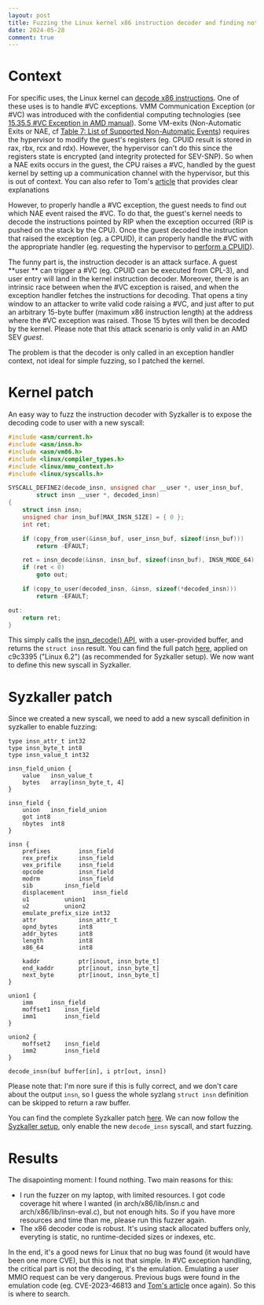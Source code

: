 ```yaml
---
layout: post
title: Fuzzing the Linux kernel x86 instruction decoder and finding nothing
date: 2024-05-28
comment: true
---
```


# Context

For specific uses, the Linux kernel can
[decode x86 instructions](https://github.com/torvalds/linux/blob/master/arch/x86/lib/insn.c).
One of these uses is to handle #VC exceptions. VMM Communication Exception (or
#VC) was introduced with the confidential computing technologies (see
[15.35.5 #VC Exception in AMD manual](https://www.amd.com/content/dam/amd/en/documents/processor-tech-docs/programmer-references/24593.pdf)).
Some VM-exits (Non-Automatic Exits or NAE, cf
[Table 7: List of Supported Non-Automatic Events](https://www.amd.com/content/dam/amd/en/documents/epyc-technical-docs/specifications/56421.pdf))
requires the hypervisor to modify the guest's registers (eg. CPUID result is
stored in rax, rbx, rcx and rdx). However, the hypervisor can't do this since
the registers state is encrypted (and integrity protected for SEV-SNP). So when
a NAE exits occurs in the guest, the CPU raises a #VC, handled by the guest
kernel by setting up a communication channel with the hypervisor, but this is
out of context. You can also refer to Tom's
[article](https://blog.freax13.de/cve/cve-2023-46813) that provides clear
explanations

However, to properly handle a #VC exception, the guest needs to find out which
NAE event raised the #VC. To do that, the guest's kernel needs to decode the
instructions pointed by RIP when the exception occurred (RIP is pushed on the
stack by the CPU). Once the guest decoded the instruction that raised the
exception (eg. a CPUID), it can properly handle the #VC with the appropriate
handler (eg. requesting the hypervisor to
[perform a CPUID](https://github.com/torvalds/linux/blob/1613e604df0cd359cf2a7fbd9be7a0bcfacfabd0/arch/x86/kernel/sev.c#L1789)).

The funny part is, the instruction decoder is an attack surface. A guest **user
** can trigger a #VC (eg. CPUID can be executed from CPL-3), and user entry will
land in the kernel instruction decoder. Moreover, there is an intrinsic race
between when the #VC exception is raised, and when the exception handler fetches
the instructions for decoding. That opens a tiny window to an attacker to write
valid code raising a #VC, and just after to put an arbitrary 15-byte buffer
(maximum x86 instruction length) at the address where the #VC exception was
raised. Those 15 bytes will then be decoded by the kernel. Please note that this
attack scenario is only valid in an AMD SEV _guest_.

The problem is that the decoder is only called in an exception handler context,
not ideal for simple fuzzing, so I patched the kernel.

# Kernel patch

An easy way to fuzz the instruction decoder with Syzkaller is to expose the
decoding code to user with a new syscall:

```c
#include <asm/current.h>
#include <asm/insn.h>
#include <asm/vm86.h>
#include <linux/compiler_types.h>
#include <linux/mmu_context.h>
#include <linux/syscalls.h>

SYSCALL_DEFINE2(decode_insn, unsigned char __user *, user_insn_buf,
		struct insn __user *, decoded_insn)
{
	struct insn insn;
	unsigned char insn_buf[MAX_INSN_SIZE] = { 0 };
	int ret;

	if (copy_from_user(&insn_buf, user_insn_buf, sizeof(insn_buf)))
		return -EFAULT;

	ret = insn_decode(&insn, insn_buf, sizeof(insn_buf), INSN_MODE_64);
	if (ret < 0)
		goto out;

	if (copy_to_user(decoded_insn, &insn, sizeof(*decoded_insn)))
		return -EFAULT;

out:
	return ret;
}
```

This simply calls the
[insn_decode() API](https://github.com/torvalds/linux/blob/4a4be1ad3a6efea16c56615f31117590fd881358/arch/x86/lib/insn.c#L751),
with a user-provided buffer, and returns the `struct insn` result. You can find
the full patch
[here](https://github.com/p4zuu/kernel-insn-fuzzing/blob/main/patches/kernel.patch),
applied on c9c3395 ("Linux 6.2") (as recommended for Syzkaller setup). We now
want to define this new syscall in Syzkaller.

# Syzkaller patch

Since we created a new syscall, we need to add a new syscall definition in
syzkaller to enable fuzzing:

```
type insn_attr_t int32
type insn_byte_t int8
type insn_value_t int32

insn_field_union {
	value	insn_value_t
	bytes	array[insn_byte_t, 4]
}

insn_field {
	union	insn_field_union
	got	int8
	nbytes	int8
}

insn {
	prefixes		insn_field
	rex_prefix		insn_field
	vex_prifile		insn_field
	opcode			insn_field
	modrm			insn_field
	sib			insn_field
	displacement		insn_field
	u1			union1
	u2			union2
	emulate_prefix_size	int32
	attr			insn_attr_t
	opnd_bytes		int8
	addr_bytes		int8
	length			int8
	x86_64			int8

	kaddr			ptr[inout, insn_byte_t]
	end_kaddr		ptr[inout, insn_byte_t]
	next_byte		ptr[inout, insn_byte_t]
}

union1 {
	imm		insn_field
	moffset1	insn_field
	imm1		insn_field
}

union2 {
	moffset2	insn_field
	imm2		insn_field
}

decode_insn(buf buffer[in], i ptr[out, insn])
```

Please note that: I'm nore sure if this is fully correct, and we don't care
about the output `insn`, so I guess the whole syzlang `struct insn` definition
can be skipped to return a raw buffer.

You can find the complete Syzkaller patch
[here](https://github.com/p4zuu/kernel-insn-fuzzing/blob/main/patches/syzkaller.patch).
We can now follow the
[Syzkaller setup](https://github.com/google/syzkaller/blob/master/docs/linux/setup_ubuntu-host_qemu-vm_x86-64-kernel.md),
only enable the new `decode_insn` syscall, and start fuzzing.

# Results

The disapointing moment: I found nothing. Two main reasons for this:

- I run the fuzzer on my laptop, with limited resources. I got code coverage hit
  where I wanted (in arch/x86/lib/insn.c and arch/x86/lib/insn-eval.c), but not
  enough hits. So if you have more resources and time than me, please run this
  fuzzer again.
- The x86 decoder code is robust. It's using stack allocated buffers only,
  everyting is static, no runtime-decided sizes or indexes, etc.

In the end, it's a good news for Linux that no bug was found (it would have been
one more CVE), but this is not that simple. In #VC exception handling, the
critical part is not the decoding, it's the emulation. Emulating a user MMIO
request can be very dangerous. Previous bugs were found in the emulation code
(eg. CVE-2023-46813 and
[Tom's article](https://blog.freax13.de/cve/cve-2023-46813) once again). So this
is where to search.
